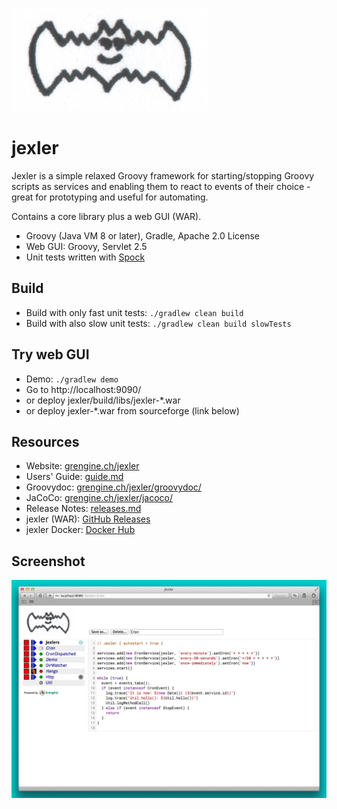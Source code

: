 [![image](jexler.jpg)](https://grengine.ch/jexler/)

# jexler

Jexler is a simple relaxed Groovy framework for starting/stopping
Groovy scripts as services and enabling them to react to events
of their choice - great for prototyping and useful for automating.

Contains a core library plus a web GUI (WAR).

* Groovy (Java VM 8 or later), Gradle, Apache 2.0 License
* Web GUI: Groovy, Servlet 2.5
* Unit tests written with [Spock](https://code.google.com/p/spock/)

## Build

* Build with only fast unit tests: `./gradlew clean build`
* Build with also slow unit tests: `./gradlew clean build slowTests`

## Try web GUI

* Demo: `./gradlew demo`
* Go to http://localhost:9090/
* or deploy jexler/build/libs/jexler-*.war
* or deploy jexler-*.war from sourceforge (link below)

## Resources

* Website: [grengine.ch/jexler](https://grengine.ch/jexler/)
* Users' Guide: [guide.md](guide.md)
* Groovydoc: [grengine.ch/jexler/groovydoc/](https://www.grengine.ch/jexler/groovydoc/)
* JaCoCo: [grengine.ch/jexler/jacoco/](https://www.grengine.ch/jexler/jacoco/)
* Release Notes: [releases.md](releases.md)
* jexler (WAR): [GitHub Releases](https://github.com/alainstalder/jexler/releases)
* jexler Docker: [Docker Hub](https://hub.docker.com/repository/docker/jexler/jexler/general)

## Screenshot

[![image](https://raw.githubusercontent.com/alainstalder/jexler/master/guide/jexler-gui.jpg)](https://raw.githubusercontent.com/alainstalder/jexler/master/guide/jexler-gui.jpg)
